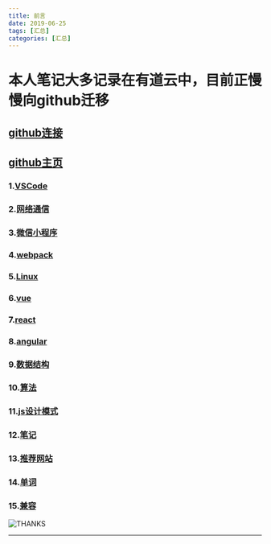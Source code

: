 ```yaml
---
title: 前言
date: 2019-06-25
tags: [汇总]
categories: [汇总]
---
```


# 本人笔记大多记录在有道云中，目前正慢慢向github迁移

<!--more-->
<!--[github图床] https://raw.githubusercontent.com/zc1789284658/Code-Note/master/ -->
<!--[测试链接](https://github.com/zc1789284658/Code-Note/edit/master/README.md)-->

<!--欢迎进行[百度](https://www.baidu.com) -->

<!--也欢迎各种[跤流](https://space.bilibili.com/335434431)-->

<!--更更欢迎`star`以及`fork`-->
## [github连接](https://github.com/zc1789284658/Code-Note)

## [github主页](https://zc1789284658.github.io/)

### 1.[VSCode](./VSCode/main)

### 2.[网络通信](Net/main)

### 3.[微信小程序](WX/main)

### 4.[webpack](webpack/main)

### 5.[Linux](linux/main)

### 6.[vue](vue/main)

### 7.[react](react/main)

### 8.[angular](ng/main)

### 9.[数据结构](data-structrue/main)

### 10.[算法](algorithm/main)

### 11.[js设计模式](design-pattern/main)

### 12.[笔记](notes/main)

### 13.[推荐网站](webSites/main)

### 14.[单词](words/main)

### 15.[兼容](compatible/main)

![THANKS](https://avatars2.githubusercontent.com/u/15063583?s=40&v=4)



---

[](这是样式表)
<style>
.color__main{color:#00a0e9}
</style>
